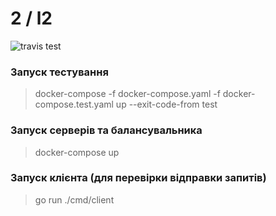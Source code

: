 # 2 / l2

![travis test](https://travis-ci.org/G-V-G/2.l2.svg?branch=master)

### Запуск тестування
> docker-compose -f docker-compose.yaml -f docker-compose.test.yaml up --exit-code-from test

### Запуск серверів та балансувальника
> docker-compose up

### Запуск клієнта (для перевірки відправки запитів)
> go run ./cmd/client

